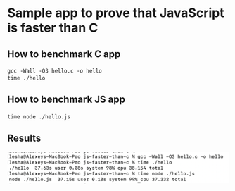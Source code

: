 # Sample app to prove that JavaScript is faster than C

## How to benchmark C app

```
gcc -Wall -O3 hello.c -o hello
time ./hello
```

## How to benchmark JS app

```
time node ./hello.js
```

## Results

![benchmarking](profile-screenshot.png "Benchmarking screenshot")
